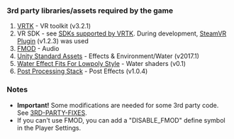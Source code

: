 ### 3rd party libraries/assets required by the game

1. [VRTK] - VR toolkit (v3.2.1)
2. VR SDK - see [SDKs supported by VRTK]. During development, [SteamVR Plugin] (v1.2.3) was used
3. [FMOD] - Audio
4. [Unity Standard Assets] - Effects & Environment/Water (v2017.1)
5. [Water Effect Fits For Lowpoly Style] - Water shaders (v0.1)
6. [Post Processing Stack] - Post Effects (v1.0.4)

### Notes
- **Important!** Some modifications are needed for some 3rd party code. See [3RD-PARTY-FIXES].
- If you can't use FMOD, you can add a "DISABLE_FMOD" define symbol in the Player Settings.


[VRTK]: https://vrtoolkit.readme.io/
[SDKs supported by VRTK]: https://github.com/thestonefox/VRTK
[SteamVR Plugin]: https://assetstore.unity.com/packages/templates/systems/steamvr-plugin-32647
[FMOD]: https://www.fmod.com
[Unity Standard Assets]: https://assetstore.unity.com/packages/essentials/asset-packs/standard-assets-32351
[Water Effect Fits For Lowpoly Style]: https://assetstore.unity.com/packages/vfx/shaders/water-effect-fits-for-lowpoly-style-87810
[Post Processing Stack]: https://assetstore.unity.com/packages/essentials/post-processing-stack-83912
[3RD-PARTY-FIXES]: 3RD-PARTY-FIXES.txt